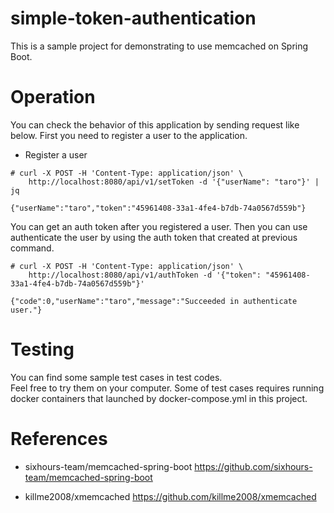 # simple-token-authentication
This is a sample project for demonstrating to use memcached on Spring Boot.

# Operation
You can check the behavior of this application by sending request like below.
First you need to register a user to the application.

* Register a user
```
# curl -X POST -H 'Content-Type: application/json' \
    http://localhost:8080/api/v1/setToken -d '{"userName": "taro"}' | jq

{"userName":"taro","token":"45961408-33a1-4fe4-b7db-74a0567d559b"}
```

You can get an auth token after you registered a user.
Then you can use authenticate the user by using the auth token that created at previous command.

```
# curl -X POST -H 'Content-Type: application/json' \
    http://localhost:8080/api/v1/authToken -d '{"token": "45961408-33a1-4fe4-b7db-74a0567d559b"}'

{"code":0,"userName":"taro","message":"Succeeded in authenticate user."}
```

# Testing
You can find some sample test cases in test codes.  
Feel free to try them on your computer.
Some of test cases requires running docker containers that launched by docker-compose.yml in this project.

# References
* sixhours-team/memcached-spring-boot
  https://github.com/sixhours-team/memcached-spring-boot

* killme2008/xmemcached
  https://github.com/killme2008/xmemcached
